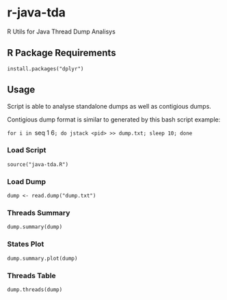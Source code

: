 # r-java-tda
R Utils for Java Thread Dump Analisys

## R Package Requirements

`install.packages("dplyr")`

## Usage

Script is able to analyse standalone dumps as well as contigious dumps.

Contigious dump format is similar to generated by this bash script example:

`for i in `seq 1 6`; do jstack <pid> >> dump.txt; sleep 10; done`


### Load Script
`source("java-tda.R")`

### Load Dump

`dump <- read.dump("dump.txt")`

### Threads Summary

`dump.summary(dump)`

### States Plot

`dump.summary.plot(dump)`

### Threads Table

`dump.threads(dump)`




